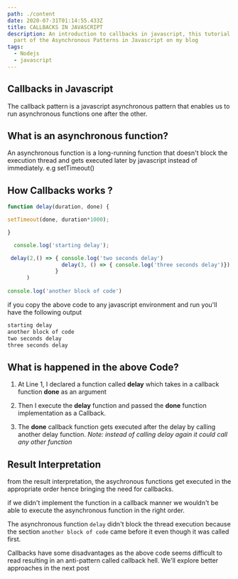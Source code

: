 ```yaml
---
path: ./content
date: 2020-07-31T01:14:55.433Z
title: CALLBACKS IN JAVASCRIPT
description: An introduction to callbacks in javascript, this tutorial is the
  part of the Asynchronous Patterns in Javascript on my blog
tags:
  - Nodejs
  - javascript
---
```

## Callbacks in Javascript

The callback pattern is a javascript asynchronous pattern that enables us to run asynchronous functions one after the other.

## What is an asynchronous function?
An asynchronous function is a long-running function that doesn't block the execution thread and gets executed later by javascript instead of immediately. e.g setTimeout()

## How  Callbacks works ?
```javascript
function delay(duration, done) {

setTimeout(done, duration*1000);

}

  console.log('starting delay');

 delay(2,() => { console.log('two seconds delay')
                 delay(3, () => { console.log('three seconds delay')})
               }
      )
 
console.log('another block of code')


```

if you copy the above code to any javascript environment and run you'll have the following output

```bash
starting delay
another block of code
two seconds delay
three seconds delay
```

## What is happened in the above Code?
1. At Line 1, I declared a function called **delay** which takes in a callback function **done** as an argument

2. Then I execute the **delay** function and passed the **done** function implementation as a Callback.

3. The **done** callback function gets executed after the delay by calling another delay function. _Note: instead of calling delay again it could call any other function_


## Result Interpretation
from the result interpretation, the asychronous functions get executed in the appropriate order hence bringing the need for callbacks.

if we didn't implement the function in a callback manner we wouldn't be able to execute the asynchronous function in the right order.

The asynchronous function `delay` didn't block the thread execution because the section `another block of code` came before it even though it was called first.

Callbacks have some disadvantages as the above code seems difficult to read resulting in an anti-pattern called callback hell. We'll explore better approaches in the next post